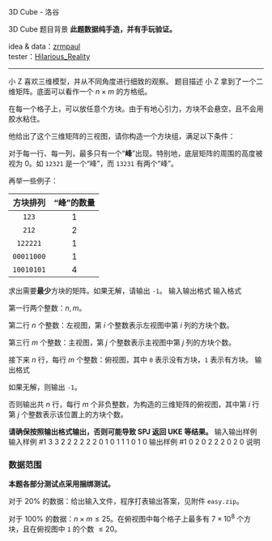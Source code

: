 



3D Cube - 洛谷














3D Cube
题目背景
**此题数据纯手造，并有手玩验证。**

idea & data：[zrmpaul](/user/226760)  
tester：[Hilarious_Reality](/user/80049)

--------

小 Z 喜欢三维模型，并从不同角度进行细致的观察。
题目描述
小 Z 拿到了一个二维矩阵。底面可以看作一个 $n \times m$ 的方格纸。

在每一个格子上，可以放任意个方块。由于有地心引力，方块不会悬空，且不会用胶水粘住。

他给出了这个三维矩阵的三视图，请你构造一个方块组，满足以下条件：

对于每一行、每一列，最多只有一个“**峰**”出现。特别地，底层矩阵的周围的高度被视为 $0$。如 `12321` 是一个“峰”，而 `13231` 有两个“峰”。

再举一些例子：

|方块排列|“峰”的数量|
|:----:|:----:|
|$\texttt{123}$|$1$|
|$\texttt{212}$|$2$|
|$\texttt{122221}$|$1$|
|$\texttt{00011000}$|$1$|
|$\texttt{10010101}$|$4$|

求出需要**最少**方块的矩阵。如果无解，请输出 `-1`。
输入输出格式
输入格式

第一行两个整数：$n,m$。

第二行 $n$ 个整数：左视图，第 $i$ 个整数表示左视图中第 $i$ 列的方块个数。

第三行 $m$ 个整数：主视图，第 $j$ 个整数表示主视图中第 $j$ 列的方块个数。

接下来 $n$ 行，每行 $m$ 个整数：俯视图，其中 `0` 表示没有方块，`1` 表示有方块。
输出格式

如果无解，则输出 `-1`。

否则输出共 $n$ 行，每行 $m$ 个非负整数，为构造的三维矩阵的俯视图，其中第 $i$ 行第 $j$ 个整数表示该位置上的方块个数。

**请确保按照输出格式输出，否则可能导致 SPJ 返回 UKE 等结果。**
输入输出样例
输入样例 #1
3 3
2 2 2
2 2 2
0 1 0
1 1 1
0 1 0
输出样例 #1
0 2 0 
2 2 2 
0 2 0 
说明
### 数据范围

**本题各部分测试点采用捆绑测试。**

对于 $20\%$ 的数据：给出输入文件，程序打表输出答案，见附件 `easy.zip`。

对于 $100\%$ 的数据：$n\times m\leq25$。在俯视图中每个格子上最多有 $7\times10^8$ 个方块，且在俯视图中 `1` 的个数 $\leq20$。






